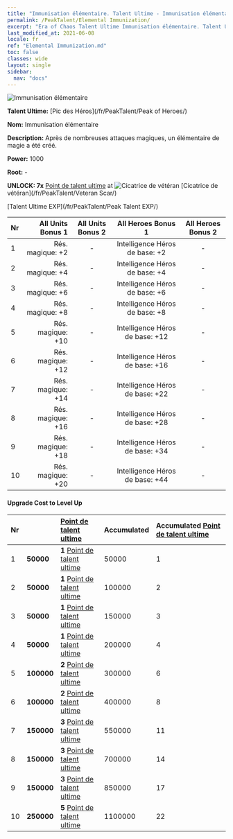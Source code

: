 ```yaml
---
title: "Immunisation élémentaire. Talent Ultime - Immunisation élémentaire"
permalink: /PeakTalent/Elemental Immunization/
excerpt: "Era of Chaos Talent Ultime Immunisation élémentaire. Talent Ultime Immunisation élémentaire. Immunisation élémentaire"
last_modified_at: 2021-06-08
locale: fr
ref: "Elemental Immunization.md"
toc: false
classes: wide
layout: single
sidebar:
  nav: "docs"
---
```


  ![Immunisation élémentaire](/images/pt/talent_1004.png)

  **Talent Ultime:** [Pic des Héros](/fr/PeakTalent/Peak of Heroes/)

  **Nom:** Immunisation élémentaire

  **Description:** Après de nombreuses attaques magiques, un élémentaire de magie a été créé.

  **Power:** 1000

  **Root:** -

  **UNLOCK: 7x** [Point de talent ultime](/ItemsFR/con_934/) at ![Cicatrice de vétéran](/images/pt/talent_1003.png) [Cicatrice de vétéran](/fr/PeakTalent/Veteran Scar/)

  [Talent Ultime EXP](/fr/PeakTalent/Peak Talent EXP/)

  | Nr | All Units Bonus 1 | All Units Bonus 2 | All Heroes Bonus 1 | All Heroes Bonus 2 |
  |:---|--------------:|:-------------:|:-------------:|:-------------:|
  | 1 | Rés. magique: +2 | - | Intelligence Héros de base: +2 | - |
  | 2 | Rés. magique: +4 | - | Intelligence Héros de base: +4 | - |
  | 3 | Rés. magique: +6 | - | Intelligence Héros de base: +6 | - |
  | 4 | Rés. magique: +8 | - | Intelligence Héros de base: +8 | - |
  | 5 | Rés. magique: +10 | - | Intelligence Héros de base: +12 | - |
  | 6 | Rés. magique: +12 | - | Intelligence Héros de base: +16 | - |
  | 7 | Rés. magique: +14 | - | Intelligence Héros de base: +22 | - |
  | 8 | Rés. magique: +16 | - | Intelligence Héros de base: +28 | - |
  | 9 | Rés. magique: +18 | - | Intelligence Héros de base: +34 | - |
  | 10 | Rés. magique: +20 | - | Intelligence Héros de base: +44 | - |


#### Upgrade Cost to Level Up

  | Nr | <i class="fas fa-coins"/> | [Point de talent ultime](/ItemsFR/con_934/) | Accumulated <i class="fas fa-coins"/> | Accumulated [Point de talent ultime](/ItemsFR/con_934/) |
  |:---|:--------------|:-------------|:-------------|:-------------|
  | 1 | **50000** | **1** [Point de talent ultime](/ItemsFR/con_934/) | 50000 | 1 |
  | 2 | **50000** | **1** [Point de talent ultime](/ItemsFR/con_934/) | 100000 | 2 |
  | 3 | **50000** | **1** [Point de talent ultime](/ItemsFR/con_934/) | 150000 | 3 |
  | 4 | **50000** | **1** [Point de talent ultime](/ItemsFR/con_934/) | 200000 | 4 |
  | 5 | **100000** | **2** [Point de talent ultime](/ItemsFR/con_934/) | 300000 | 6 |
  | 6 | **100000** | **2** [Point de talent ultime](/ItemsFR/con_934/) | 400000 | 8 |
  | 7 | **150000** | **3** [Point de talent ultime](/ItemsFR/con_934/) | 550000 | 11 |
  | 8 | **150000** | **3** [Point de talent ultime](/ItemsFR/con_934/) | 700000 | 14 |
  | 9 | **150000** | **3** [Point de talent ultime](/ItemsFR/con_934/) | 850000 | 17 |
  | 10 | **250000** | **5** [Point de talent ultime](/ItemsFR/con_934/) | 1100000 | 22 |
